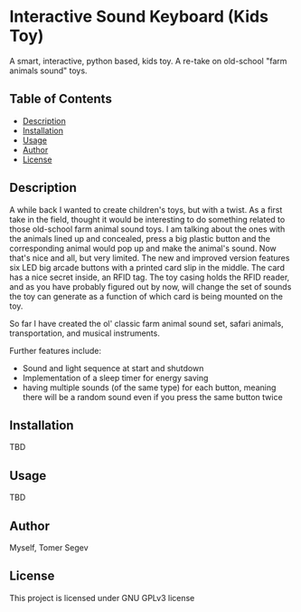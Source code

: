 # Interactive Sound Keyboard (Kids Toy)
A smart, interactive, python based, kids toy. A re-take on old-school "farm animals sound" toys.

## Table of Contents
* [Description](#description)
* [Installation](#installation)
* [Usage](#usage)
* [Author](#author)
* [License](#license)

## Description
A while back I wanted to create children's toys, but with a twist.
As a first take in the field, thought it would be interesting to do something related to those old-school farm animal sound toys. I am talking about the ones with the animals lined up and concealed, press a big plastic button and the corresponding animal would pop up and make the animal's sound.
Now that's nice and all, but very limited.
The new and improved version features six LED big arcade buttons with a printed card slip in the middle.
The card has a nice secret inside, an RFID tag. The toy casing holds the RFID reader, and as you have probably figured out by now, will change the set of sounds the toy can generate as a function of which card is being mounted on the toy.

So far I have created the ol' classic farm animal sound set, safari animals, transportation, and musical instruments.

Further features include:
- Sound and light sequence at start and shutdown
- Implementation of a sleep timer for energy saving
- having multiple sounds (of the same type) for each button, meaning there will be a random sound even if you press the same button twice

## Installation
TBD

## Usage
TBD

## Author
Myself, Tomer Segev

## License
This project is licensed under GNU GPLv3 license
